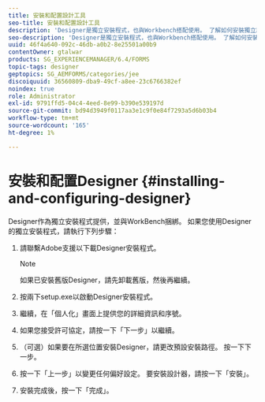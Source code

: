 ```yaml
---
title: 安裝和配置設計工具
seo-title: 安裝和配置設計工具
description: 'Designer是獨立安裝程式，也與Workbench搭配使用。 了解如何安裝獨立設計工具。  '
seo-description: 'Designer是獨立安裝程式，也與Workbench搭配使用。 了解如何安裝獨立設計工具。  '
uuid: 46f4a640-092c-46db-a0b2-8e25501a00b9
contentOwner: gtalwar
products: SG_EXPERIENCEMANAGER/6.4/FORMS
topic-tags: designer
geptopics: SG_AEMFORMS/categories/jee
discoiquuid: 36560809-dba9-49cf-a8ee-23c6766382ef
noindex: true
role: Administrator
exl-id: 9791ffd5-04c4-4eed-8e99-b390e539197d
source-git-commit: bd94d3949f0117aa3e1c9f0e84f7293a5d6b03b4
workflow-type: tm+mt
source-wordcount: '165'
ht-degree: 1%

---
```


# 安裝和配置Designer {#installing-and-configuring-designer}

Designer作為獨立安裝程式提供，並與WorkBench捆綁。 如果您使用Designer的獨立安裝程式，請執行下列步驟：

1. 請聯繫Adobe支援以下載Designer安裝程式。

   >[!NOTE]
   >
   >如果已安裝舊版Designer，請先卸載舊版，然後再繼續。

1. 按兩下setup.exe以啟動Designer安裝程式。
1. 繼續，在「個人化」畫面上提供您的詳細資訊和序號。
1. 如果您接受許可協定，請按一下「下一步」以繼續。
1. （可選）如果要在所選位置安裝Designer，請更改預設安裝路徑。 按一下下一步。
1. 按一下「上一步」以變更任何偏好設定。 要安裝設計器，請按一下「安裝」。
1. 安裝完成後，按一下「完成」。
